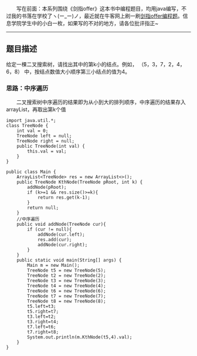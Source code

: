 &emsp;&emsp;写在前面：本系列围绕《剑指offer》这本书中编程题目，均用java编写，不过我的书落在学校了ヽ(ー_ー)ノ，最近就在牛客网上刷一刷[剑指offer编程题](https://www.nowcoder.com/ta/coding-interviews)。信息学院学生中的小白一枚，如果写的不对的地方，请各位批评指正~
___
## 题目描述
给定一棵二叉搜索树，请找出其中的第k小的结点。例如， （5，3，7，2，4，6，8）    中，按结点数值大小顺序第三小结点的值为4。
### 思路：中序遍历
&emsp;&emsp;二叉搜索树中序遍历的结果即为从小到大的排列顺序，中序遍历的结果存入arrayList，再取出第k个值
```
import java.util.*;
class TreeNode {
    int val = 0;
    TreeNode left = null;
    TreeNode right = null;
    public TreeNode(int val) {
        this.val = val;
    }
}

public class Main {
    ArrayList<TreeNode> res = new ArrayList<>();
    public TreeNode KthNode(TreeNode pRoot, int k) {
        addNode(pRoot);
        if (k>=1 && res.size()>=k){
            return res.get(k-1);
        }
        return null;
    }
    //中序遍历
    public void addNode(TreeNode cur){
        if (cur != null){
            addNode(cur.left);
            res.add(cur);
            addNode(cur.right);
        }
    }
    public static void main(String[] args) {
        Main m = new Main();
        TreeNode t5 = new TreeNode(5);
        TreeNode t2 = new TreeNode(2);
        TreeNode t3 = new TreeNode(3);
        TreeNode t4 = new TreeNode(4);
        TreeNode t6 = new TreeNode(6);
        TreeNode t7 = new TreeNode(7);
        TreeNode t8 = new TreeNode(8);
        t5.left=t3;
        t5.right=t7;
        t3.left=t2;
        t3.right=t4;
        t7.left=t6;
        t7.right=t8;
        System.out.println(m.KthNode(t5,4).val);
    }
}
```
